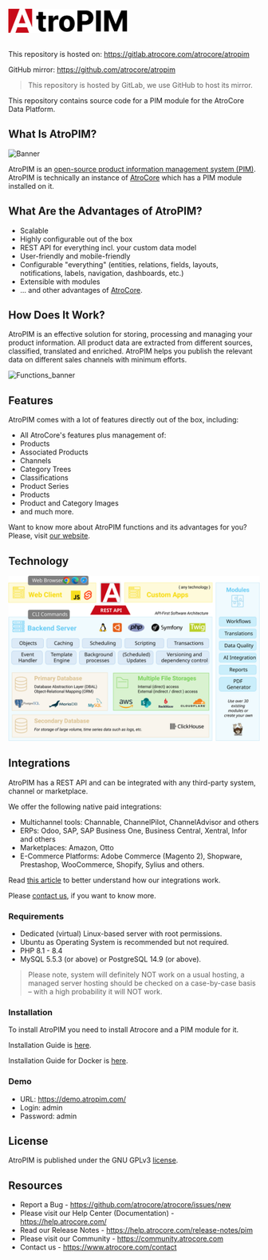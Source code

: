 <img src="_assets/atropim-logo.svg" alt="AtroPIM Logo" height="48"><br><br>

This repository is hosted on: https://gitlab.atrocore.com/atrocore/atropim

GitHub mirror: https://github.com/atrocore/atropim

> This repository is hosted by GitLab, we use GitHub to host its mirror. 

This repository contains source code for a PIM module for the AtroCore Data Platform.

## What Is AtroPIM?

![Banner](_assets/atropim-banner.png)

AtroPIM is an [open-source product information management system (PIM)](https://www.atropim.com).
AtroPIM is technically an instance of [AtroCore](https://github.com/atrocore/atrocore) which has a PIM module installed on it.

## What Are the Advantages of AtroPIM?

- Scalable
- Highly configurable out of the box
- REST API for everything incl. your custom data model
- User-friendly and mobile-friendly
- Configurable "everything" (entities, relations, fields, layouts, notifications, labels, navigation, dashboards, etc.)
- Extensible with modules
- ... and other advantages of [AtroCore](https://github.com/atrocore/atrocore).

## How Does It Work?

AtroPIM is an effective solution for storing, processing and managing your product information. All product data are extracted from different sources, classified, translated and enriched. AtroPIM helps you publish the relevant data on different sales channels with minimum efforts. 

![Functions_banner](_assets/how_it_works_scheme__en.png)

## Features

AtroPIM comes with a lot of features directly out of the box, including:

- All AtroCore's features plus management of:
- Products
- Associated Products
- Channels
- Category Trees
- Classifications
- Product Series
- Products
- Product and Category Images
- and much more.

Want to know more about AtroPIM functions and its advantages for you? Please, visit [our website](https://www.atropim.com).

## Technology

![Architecture and Technologies](_assets/architecture-and-technologies.svg)

## Integrations

AtroPIM has a REST API and can be integrated with any third-party system, channel or marketplace. 

We offer the following native paid integrations:

- Multichannel tools: Channable, ChannelPilot, ChannelAdvisor and others
- ERPs: Odoo, SAP, SAP Business One, Business Central, Xentral, Infor and others
- Marketplaces: Amazon, Otto
- E-Commerce Platforms: Adobe Commerce (Magento 2), Shopware, Prestashop, WooCommerce, Shopify, Sylius and others.

Read [this article](https://store.atrocore.com/en/atrocore-integrations-for-erp-ecommerce-marketplaces) to better understand how our integrations work.

Please [contact us](https://www.atropim.com/contact), if you want to know more.


### Requirements

* Dedicated (virtual) Linux-based server with root permissions. 
* Ubuntu as Operating System is recommended but not required.
* PHP 8.1 - 8.4
* MySQL 5.5.3 (or above) or PostgreSQL 14.9 (or above).

> Please note, system will definitely NOT work on a usual hosting, a managed server hosting should be checked on a case-by-case basis – with a high probability it will NOT work.

### Installation

To install AtroPIM you need to install Atrocore and a PIM module for it.

Installation Guide is [here](https://help.atrocore.com/installation-and-maintenance/installation).

Installation Guide for Docker is [here](https://help.atrocore.com/installation-and-maintenance/installation/docker-configuration).

### Demo

- URL: https://demo.atropim.com/
- Login: admin
- Password: admin
     
## License

AtroPIM is published under the GNU GPLv3 [license](LICENSE.txt).

## Resources

- Report a Bug - https://github.com/atrocore/atrocore/issues/new
- Please visit our Help Center (Documentation) - https://help.atrocore.com/
- Read our Release Notes - https://help.atrocore.com/release-notes/pim
- Please visit our Community - https://community.atrocore.com
- Сontact us - https://www.atrocore.com/contact
